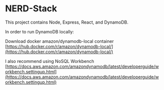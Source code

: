 # NERD-Stack

This project contains Node, Express, React, and DynamoDB.

In order to run DynamoDB locally: 

Download docker amazon/dynamodb-local container [https://hub.docker.com/r/amazon/dynamodb-local/](https://hub.docker.com/r/amazon/dynamodb-local/)

I also recommend using NoSQL Workbench [https://docs.aws.amazon.com/amazondynamodb/latest/developerguide/workbench.settingup.html](https://docs.aws.amazon.com/amazondynamodb/latest/developerguide/workbench.settingup.html)
